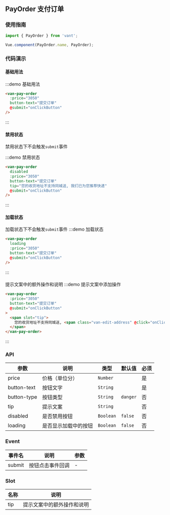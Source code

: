## PayOrder 支付订单

<script>
import { Toast } from 'packages/index';

export default {
  methods: {
    onClickButton() {
      Toast('点击按钮');
    },
    onClickEditAddress() {
      Toast('修改地址');
    }
  }
}
</script>

<style>
.demo-pay-order {
  .van-pay-order {
    position: relative;
  }
  .van-edit-address {
    color: #38F;
  }
}
</style>

### 使用指南
``` javascript
import { PayOrder } from 'vant';

Vue.component(PayOrder.name, PayOrder);
```

### 代码演示

#### 基础用法

:::demo 基础用法
```html
<van-pay-order
  :price="3050"
  button-text="提交订单"
  @submit="onClickButton"
/>
```
:::

#### 禁用状态
禁用状态下不会触发`submit`事件

:::demo 禁用状态
```html
<van-pay-order
  disabled
  :price="3050"
  button-text="提交订单"
  tip="您的收货地址不支持同城送, 我们已为您推荐快递"
  @submit="onClickButton"
/>
```
:::

#### 加载状态
加载状态下不会触发`submit`事件
:::demo 加载状态
```html
<van-pay-order
  loading
  :price="3050"
  button-text="提交订单"
  @submit="onClickButton"
/>
```
:::

#### 
提示文案中的额外操作和说明
:::demo 提示文案中添加操作
```html
<van-pay-order
  :price="3050"
  button-text="提交订单"
  @submit="onClickButton"
>
  <span slot="tip">
    您的收货地址不支持同城送, <span class="van-edit-address" @click="onClickEditAddress">修改地址 ></span>
  </span>
</van-pay-order>
```
:::

### API

| 参数       | 说明      | 类型       | 默认值       | 必须      |
|-----------|-----------|-----------|-------------|-------------|
| price | 价格（单位分） |  `Number` |  | 是 |
| button-text | 按钮文字 | `String`  |   | 是 |
| button-type | 按钮类型 |  `String` | `danger` | 否 |
| tip | 提示文案 |  `String` |  | 否 |
| disabled | 是否禁用按钮 |  `Boolean` | `false` | 否 |
| loading | 是否显示加载中的按钮 |  `Boolean` | `false` | 否 |

### Event

| 事件名       | 说明      | 参数       |
|-----------|-----------|-----------|
| submit | 按钮点击事件回调 | - |

### Slot

| 名称      | 说明      |
|-----------|-----------|
| tip | 提示文案中的额外操作和说明 |

